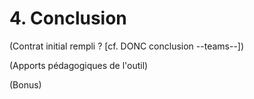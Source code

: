 # 4. Conclusion

(Contrat initial rempli ? [cf. DONC conclusion --teams--])

(Apports pédagogiques de l'outil)

(Bonus)